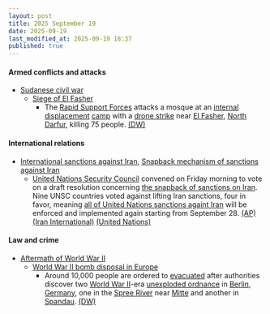 ```yaml
---
layout: post
title: 2025 September 19
date: 2025-09-19
last_modified_at: 2025-09-19 18:37
published: true
---
```



#### Armed conflicts and attacks

* [Sudanese civil war](https://en.wikipedia.org/wiki/Sudanese_civil_war_%282023%E2%80%93present%29 "Sudanese civil war (2023–present)")
  * [Siege of El Fasher](https://en.wikipedia.org/wiki/Siege_of_El_Fasher "Siege of El Fasher")
    * The [Rapid Support Forces](https://en.wikipedia.org/wiki/Rapid_Support_Forces "Rapid Support Forces") attacks a mosque at an [internal displacement](https://en.wikipedia.org/wiki/Internal_displacement "Internal displacement") [camp](https://en.wikipedia.org/wiki/Refugee_camp "Refugee camp") with a [drone strike](https://en.wikipedia.org/wiki/Drone_warfare "Drone warfare") near [El Fasher](https://en.wikipedia.org/wiki/El_Fasher "El Fasher"), [North Darfur](https://en.wikipedia.org/wiki/North_Darfur "North Darfur"), killing 75 people. [(DW)](https://www.dw.com/en/sudan-rsf-drone-strike-kills-dozens-in-darfur/a-74060598)

#### International relations

* [International sanctions against Iran](https://en.wikipedia.org/wiki/International_sanctions_against_Iran "International sanctions against Iran"), [Snapback mechanism of sanctions against Iran](https://en.wikipedia.org/wiki/Snapback_mechanism_of_sanctions_against_Iran "Snapback mechanism of sanctions against Iran")
  * [United Nations Security Council](https://en.wikipedia.org/wiki/United_Nations_Security_Council "United Nations Security Council") convened on Friday morning to vote on a draft resolution concerning [the snapback of sanctions on Iran](https://en.wikipedia.org/wiki/Snapback_mechanism_of_sanctions_against_Iran "Snapback mechanism of sanctions against Iran"). Nine UNSC countries voted against lifting Iran sanctions, four in favor, meaning [all of United Nations sanctions againt Iran](https://en.wikipedia.org/wiki/List_of_United_Nations_Security_Council_resolutions_concerning_Iran "List of United Nations Security Council resolutions concerning Iran") will be enforced and implemented again starting from September 28. [(AP)](https://apnews.com/article/iran-snapback-sanctions-nuclear-united-nations-e01bdcaf62c4144ff56731fed8144915) [(Iran International)](https://www.iranintl.com/en/liveblog/202509195411) [(United Nations)](https://press.un.org/en/sc_live?ifr-dir-postId=270f6c61-c502-4055-814e-60a9b5e04317)

#### Law and crime

* [Aftermath of World War II](https://en.wikipedia.org/wiki/Aftermath_of_World_War_II "Aftermath of World War II")
  * [World War II bomb disposal in Europe](https://en.wikipedia.org/wiki/World_War_II_bomb_disposal_in_Europe "World War II bomb disposal in Europe")
    * Around 10,000 people are ordered to [evacuated](https://en.wikipedia.org/wiki/Emergency_evacuation "Emergency evacuation") after authorities discover two [World War II](https://en.wikipedia.org/wiki/World_War_II "World War II")-era [unexploded ordnance](https://en.wikipedia.org/wiki/Unexploded_ordnance "Unexploded ordnance") in [Berlin](https://en.wikipedia.org/wiki/Berlin "Berlin"), [Germany](https://en.wikipedia.org/wiki/Germany "Germany"), one in the [Spree River](https://en.wikipedia.org/wiki/Spree_River "Spree River") near [Mitte](https://en.wikipedia.org/wiki/Mitte "Mitte") and another in [Spandau](https://en.wikipedia.org/wiki/Spandau "Spandau"). [(DW)](https://www.dw.com/en/germany-thousands-evacuated-in-berlin-over-2-wwii-bombs/a-74053192)
